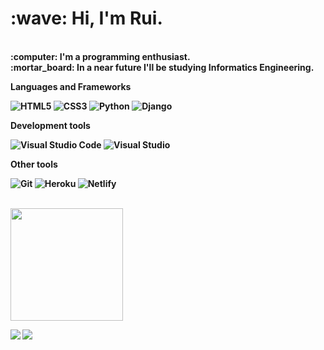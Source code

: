 <p align = "left"> 
  <h1>:wave: Hi, I'm Rui.</h1>
  <br>
  <strong>:computer: I'm a programming enthusiast.</strong>
  <br>
  <strong>:mortar_board: In a near future I'll be studying <strong>Informatics Engineering</strong>.
</p>

<p align = "left">
  <strong>Languages and Frameworks</strong>

  ![HTML5](https://img.shields.io/badge/HTML5-%23E34F26.svg?style=flat&logo=html5&logoColor=white)
  ![CSS3](https://img.shields.io/badge/CSS3-%231572B6.svg?style=flat&logo=css3&logoColor=white)
  ![Python](https://img.shields.io/badge/Python-3670A0?style=flat&logo=python&logoColor=ffdd54)
  ![Django](https://img.shields.io/badge/Django-%23092E20.svg?style=flat&logo=django&logoColor=white)
  
  <strong>Development tools</strong>

  ![Visual Studio Code](https://img.shields.io/badge/-Visual%20Studio%20Code-333333?style=flat&logo=visual-studio-code&logoColor=007ACC)
  ![Visual Studio](https://img.shields.io/badge/Visual%20Studio-5C2D91.svg?style=flat&logo=visual-studio&logoColor=white) 
  
  <strong>Other tools</strong>
 
  ![Git](https://img.shields.io/badge/Git-%23F05033.svg?style=flat&logo=git&logoColor=white)
  ![Heroku](https://img.shields.io/badge/Heroku-%23430098.svg?style=flat&logo=heroku&logoColor=white)
  ![Netlify](https://img.shields.io/badge/Netlify-%23000000.svg?style=flat&logo=netlify&logoColor=#00C7B7)
</p>

<br>

<div>
  <img height = "180em" src = "https://github-readme-stats.vercel.app/api?username=RuiL1904&theme=dracula&show_icons=true">
</div>
  
  ![](https://komarev.com/ghpvc/?username=RuiL1904s&color=006bed)
  [![](https://img.shields.io/github/followers/RuiL1904.svg?style=social&label=Follow&maxAge=2592000)](https://github.com/RuiL1904)
